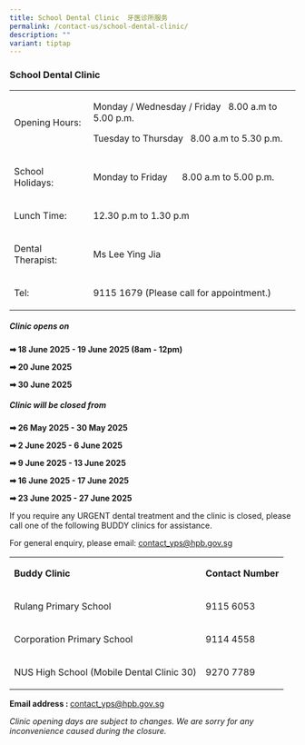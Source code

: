 ```yaml
---
title: School Dental Clinic  牙医诊所服务
permalink: /contact-us/school-dental-clinic/
description: ""
variant: tiptap
---
```

<h3>School Dental Clinic</h3>
<table style="minWidth: 50px">
<colgroup>
<col>
<col>
</colgroup>
<tbody>
<tr>
<td rowspan="1" colspan="1">
<p>Opening Hours:</p>
</td>
<td rowspan="1" colspan="1">
<p>Monday / Wednesday / Friday&nbsp; &nbsp;8.00 a.m to 5.00 p.m.</p>
<p>Tuesday to Thursday&nbsp; &nbsp;8.00 a.m to 5.30 p.m.</p>
</td>
</tr>
<tr>
<td rowspan="1" colspan="1">
<p>School Holidays:&nbsp;</p>
</td>
<td rowspan="1" colspan="1">
<p>Monday to Friday&nbsp; &nbsp; &nbsp; 8.00 a.m to 5.00 p.m.&nbsp;</p>
</td>
</tr>
<tr>
<td rowspan="1" colspan="1">
<p>Lunch Time:&nbsp;</p>
</td>
<td rowspan="1" colspan="1">
<p>12.30 p.m to 1.30 p.m&nbsp;</p>
</td>
</tr>
<tr>
<td rowspan="1" colspan="1">
<p>Dental Therapist:&nbsp;</p>
</td>
<td rowspan="1" colspan="1">
<p>Ms Lee Ying Jia&nbsp;</p>
</td>
</tr>
<tr>
<td rowspan="1" colspan="1">
<p>Tel:&nbsp;</p>
</td>
<td rowspan="1" colspan="1">
<p>9115 1679&nbsp;(Please call for appointment.)&nbsp;</p>
</td>
</tr>
</tbody>
</table>
<h5>Clinic opens on</h5>
<p><strong>➡ 18 June 2025 - 19 June 2025 (8am - 12pm)</strong>
</p>
<p><strong>➡ 20 June 2025</strong>
</p>
<p><strong>➡ 30 June 2025</strong>
</p>
<p></p>
<h5>Clinic will be closed from</h5>
<p><strong>➡ 26 May 2025 - 30 May 2025</strong>
</p>
<p><strong>➡ 2 June 2025 - 6 June 2025</strong>
</p>
<p><strong>➡ 9 June 2025 - 13 June 2025</strong>
</p>
<p><strong>➡ 16 June 2025 - 17 June 2025</strong>
</p>
<p><strong>➡ 23 June 2025 - 27 June 2025</strong>
</p>
<p></p>
<p>If you require any URGENT dental treatment and the clinic is closed, please
call one of the following BUDDY clinics for assistance.</p>
<p>For general enquiry, please email: <a href="mailto:contact_yps@hpb.gov.sg" rel="noopener noreferrer nofollow" target="_blank">contact_yps@hpb.gov.sg</a>
</p>
<table style="minWidth: 50px">
<colgroup>
<col>
<col>
</colgroup>
<tbody>
<tr>
<td rowspan="1" colspan="1">
<p><strong>Buddy Clinic</strong>
</p>
</td>
<td rowspan="1" colspan="1">
<p><strong>Contact Number</strong>
</p>
</td>
</tr>
<tr>
<td rowspan="1" colspan="1">
<p>Rulang Primary School</p>
</td>
<td rowspan="1" colspan="1">
<p>9115 6053</p>
</td>
</tr>
<tr>
<td rowspan="1" colspan="1">
<p>Corporation Primary School</p>
</td>
<td rowspan="1" colspan="1">
<p>9114 4558</p>
</td>
</tr>
<tr>
<td rowspan="1" colspan="1">
<p>NUS High School (Mobile Dental Clinic 30)</p>
</td>
<td rowspan="1" colspan="1">
<p>9270 7789</p>
</td>
</tr>
</tbody>
</table>
<p><strong>Email address : </strong><a href="mailto:contact_yps@hpb.gov.sg" rel="noopener noreferrer nofollow" target="_blank">contact_yps@hpb.gov.sg</a>
</p>
<p><em>Clinic opening days are subject to changes. We are sorry for any inconvenience caused during the closure.</em>
</p>